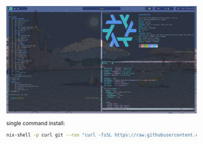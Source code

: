 ![alt text](image.png)

single command install:

```bash
nix-shell -p curl git --run "curl -fsSL https://raw.githubusercontent.com/BeeGass/.dots/main/bootstrap.sh | bash -s <NAME OF HOST>"
```
